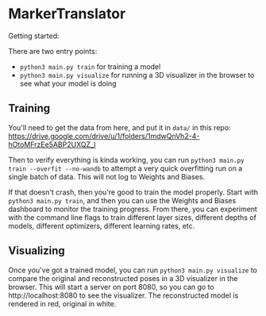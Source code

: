 # MarkerTranslator

Getting started:

There are two entry points:

- `python3 main.py train` for training a model
- `python3 main.py visualize` for running a 3D visualizer in the browser to see what your model is doing

## Training

You'll need to get the data from here, and put it in `data/` in this repo: https://drive.google.com/drive/u/1/folders/1mdwQnVh2-4-hOtoMFrzEe5ABP2UXQZ_I

Then to verify everything is kinda working, you can run `python3 main.py train --overfit --no-wandb` to attempt a very quick overfitting run on a single batch of data. This will not log to Weights and Biases.

If that doesn't crash, then you're good to train the model properly. Start with `python3 main.py train`, and then you can use the Weights and Biases dashboard to monitor the training progress.
From there, you can experiment with the command line flags to train different layer sizes, different depths of models, different optimizers, different learning rates, etc.

## Visualizing

Once you've got a trained model, you can run `python3 main.py visualize` to compare the original and reconstructed poses in a 3D visualizer in the browser. This will start a server on port 8080, so you can go to http://localhost:8080 to see the visualizer.
The reconstructed model is rendered in red, original in white.